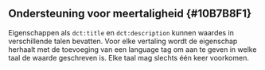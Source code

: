 ## Ondersteuning voor meertaligheid {#10B7B8F1}
Eigenschappen als <code>dct:title</code> en  <code>dct:description</code> kunnen waardes in verschillende talen bevatten. Voor elke vertaling wordt de eigenschap herhaalt met de toevoeging van een language tag om aan te geven in welke taal de waarde geschreven is. Elke taal mag slechts één keer voorkomen.

